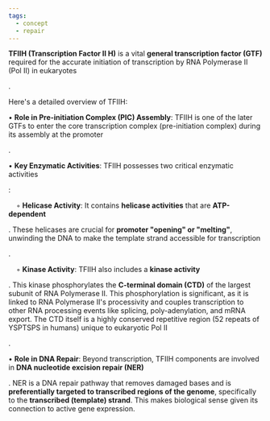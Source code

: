 ```yaml
---
tags:
  - concept
  - repair
---
```

**TFIIH (Transcription Factor II H)** is a vital **general transcription factor (GTF)** required for the accurate initiation of transcription by RNA Polymerase II (Pol II) in eukaryotes

.

Here's a detailed overview of TFIIH:

• **Role in Pre-initiation Complex (PIC) Assembly**: TFIIH is one of the later GTFs to enter the core transcription complex (pre-initiation complex) during its assembly at the promoter

.

• **Key Enzymatic Activities**: TFIIH possesses two critical enzymatic activities

:

    ◦ **Helicase Activity**: It contains **helicase activities** that are **ATP-dependent**

. These helicases are crucial for **promoter "opening" or "melting"**, unwinding the DNA to make the template strand accessible for transcription

.

    ◦ **Kinase Activity**: TFIIH also includes a **kinase activity**

. This kinase phosphorylates the **C-terminal domain (CTD)** of the largest subunit of RNA Polymerase II. This phosphorylation is significant, as it is linked to RNA Polymerase II's processivity and couples transcription to other RNA processing events like splicing, poly-adenylation, and mRNA export. The CTD itself is a highly conserved repetitive region (52 repeats of YSPTSPS in humans) unique to eukaryotic Pol II

.

• **Role in DNA Repair**: Beyond transcription, TFIIH components are involved in **DNA nucleotide excision repair (NER)**

. NER is a DNA repair pathway that removes damaged bases and is **preferentially targeted to transcribed regions of the genome**, specifically to the **transcribed (template) strand**. This makes biological sense given its connection to active gene expression.